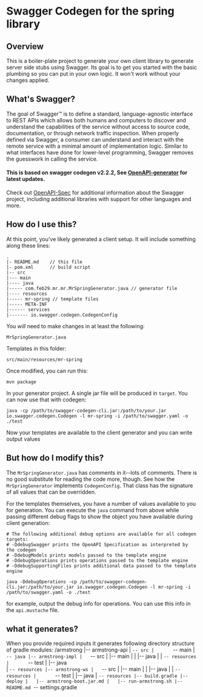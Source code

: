 # Swagger Codegen for the spring library

## Overview
This is a boiler-plate project to generate your own client library to generate server side stubs using Swagger.  Its goal is
to get you started with the basic plumbing so you can put in your own logic.  It won't work without your changes applied.

## What's Swagger?
The goal of Swagger™ is to define a standard, language-agnostic interface to REST APIs which allows both humans and computers to discover and understand the capabilities of the service without access to source code, documentation, or through network traffic inspection. When properly defined via Swagger, a consumer can understand and interact with the remote service with a minimal amount of implementation logic. Similar to what interfaces have done for lower-level programming, Swagger removes the guesswork in calling the service. 

#### This is based on swagger codegen v2.2.2, See [OpenAPI-generator](https://github.com/OpenAPITools/openapi-generator) for latest updates.

Check out [OpenAPI-Spec](https://github.com/OAI/OpenAPI-Specification) for additional information about the Swagger project, including additional libraries with support for other languages and more. 

## How do I use this?
At this point, you've likely generated a client setup.  It will include something along these lines:

```
.
|- README.md    // this file
|- pom.xml      // build script
|-- src
|--- main
|---- java
|----- com.feb29.mr.mr.MrSpringGenerator.java // generator file
|---- resources
|----- mr-spring // template files
|----- META-INF
|------ services
|------- io.swagger.codegen.CodegenConfig
```

You _will_ need to make changes in at least the following:

`MrSpringGenerator.java`

Templates in this folder:

`src/main/resources/mr-spring`

Once modified, you can run this:

```
mvn package
```

In your generator project.  A single jar file will be produced in `target`.  You can now use that with codegen:

```
java -cp /path/to/swagger-codegen-cli.jar:/path/to/your.jar io.swagger.codegen.Codegen -l mr-spring -i /path/to/swagger.yaml -o ./test
```

Now your templates are available to the client generator and you can write output values


## But how do I modify this?
The `MrSpringGenerator.java` has comments in it--lots of comments.  There is no good substitute
for reading the code more, though.  See how the `MrSpringGenerator` implements `CodegenConfig`.
That class has the signature of all values that can be overridden.

For the templates themselves, you have a number of values available to you for generation.
You can execute the `java` command from above while passing different debug flags to show
the object you have available during client generation:

```
# The following additional debug options are available for all codegen targets:
# -DdebugSwagger prints the OpenAPI Specification as interpreted by the codegen
# -DdebugModels prints models passed to the template engine
# -DdebugOperations prints operations passed to the template engine
# -DdebugSupportingFiles prints additional data passed to the template engine

java -DdebugOperations -cp /path/to/swagger-codegen-cli.jar:/path/to/your.jar io.swagger.codegen.Codegen -l mr-spring -i /path/to/swagger.yaml -o ./test
```

 for example, output the debug info for operations.  You can use this info in the `api.mustache` file.

## what it generates?
When you provide required inputs it generates following directory structure of gradle modules:
/armstrong
|-- armstrong-api
|   `-- src
|       `-- main
|           `-- java
|-- armstrong-impl
|   `-- src
|       |-- main
|       |   |-- java
|       |   `-- resources
|       `-- test
|	    |-- java	
|	    `-- resources
|-- armstrong-ws
|   `-- src
|       |-- main
|       |   |-- java
|       |   `-- resources
|       `-- test
|	    |-- java
|           `-- resources
|-- build.gradle
|-- deploy
|   |-- armstrong-boot.jar.md
|   |-- run-armstrong.sh
|-- README.md
`-- settings.gradle
